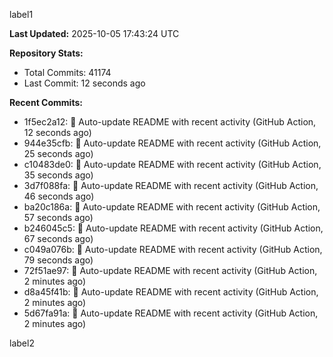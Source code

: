 
label1 
<!-- ACTIVITY_START -->
**Last Updated:** 2025-10-05 17:43:24 UTC

**Repository Stats:**
- Total Commits: 41174
- Last Commit: 12 seconds ago

**Recent Commits:**
- 1f5ec2a12: 🤖 Auto-update README with recent activity (GitHub Action, 12 seconds ago)
- 944e35cfb: 🤖 Auto-update README with recent activity (GitHub Action, 25 seconds ago)
- c10483de0: 🤖 Auto-update README with recent activity (GitHub Action, 35 seconds ago)
- 3d7f088fa: 🤖 Auto-update README with recent activity (GitHub Action, 46 seconds ago)
- ba20c186a: 🤖 Auto-update README with recent activity (GitHub Action, 57 seconds ago)
- b246045c5: 🤖 Auto-update README with recent activity (GitHub Action, 67 seconds ago)
- c049a076b: 🤖 Auto-update README with recent activity (GitHub Action, 79 seconds ago)
- 72f51ae97: 🤖 Auto-update README with recent activity (GitHub Action, 2 minutes ago)
- d8a45f41b: 🤖 Auto-update README with recent activity (GitHub Action, 2 minutes ago)
- 5d67fa91a: 🤖 Auto-update README with recent activity (GitHub Action, 2 minutes ago)
<!-- ACTIVITY_END -->

label2
